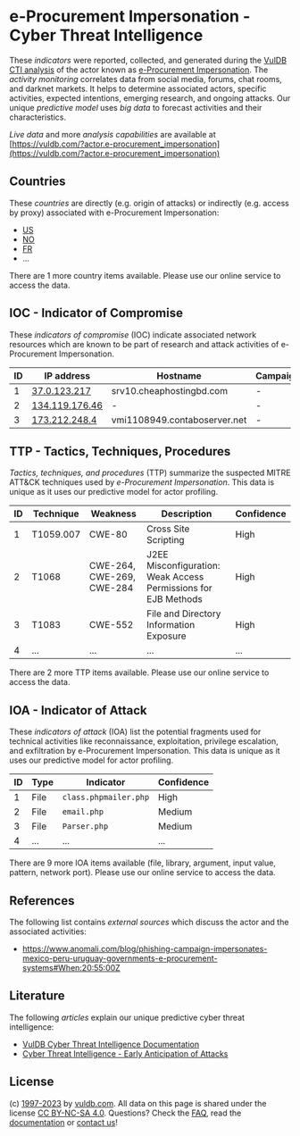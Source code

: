 # e-Procurement Impersonation - Cyber Threat Intelligence

These _indicators_ were reported, collected, and generated during the [VulDB CTI analysis](https://vuldb.com/?kb.cti) of the actor known as [e-Procurement Impersonation](https://vuldb.com/?actor.e-procurement_impersonation). The _activity monitoring_ correlates data from social media, forums, chat rooms, and darknet markets. It helps to determine associated actors, specific activities, expected intentions, emerging research, and ongoing attacks. Our unique _predictive model_ uses _big data_ to forecast activities and their characteristics.

_Live data_ and more _analysis capabilities_ are available at [https://vuldb.com/?actor.e-procurement_impersonation](https://vuldb.com/?actor.e-procurement_impersonation)

## Countries

These _countries_ are directly (e.g. origin of attacks) or indirectly (e.g. access by proxy) associated with e-Procurement Impersonation:

* [US](https://vuldb.com/?country.us)
* [NO](https://vuldb.com/?country.no)
* [FR](https://vuldb.com/?country.fr)
* ...

There are 1 more country items available. Please use our online service to access the data.

## IOC - Indicator of Compromise

These _indicators of compromise_ (IOC) indicate associated network resources which are known to be part of research and attack activities of e-Procurement Impersonation.

ID | IP address | Hostname | Campaign | Confidence
-- | ---------- | -------- | -------- | ----------
1 | [37.0.123.217](https://vuldb.com/?ip.37.0.123.217) | srv10.cheaphostingbd.com | - | High
2 | [134.119.176.46](https://vuldb.com/?ip.134.119.176.46) | - | - | High
3 | [173.212.248.4](https://vuldb.com/?ip.173.212.248.4) | vmi1108949.contaboserver.net | - | High

## TTP - Tactics, Techniques, Procedures

_Tactics, techniques, and procedures_ (TTP) summarize the suspected MITRE ATT&CK techniques used by _e-Procurement Impersonation_. This data is unique as it uses our predictive model for actor profiling.

ID | Technique | Weakness | Description | Confidence
-- | --------- | -------- | ----------- | ----------
1 | T1059.007 | CWE-80 | Cross Site Scripting | High
2 | T1068 | CWE-264, CWE-269, CWE-284 | J2EE Misconfiguration: Weak Access Permissions for EJB Methods | High
3 | T1083 | CWE-552 | File and Directory Information Exposure | High
4 | ... | ... | ... | ...

There are 2 more TTP items available. Please use our online service to access the data.

## IOA - Indicator of Attack

These _indicators of attack_ (IOA) list the potential fragments used for technical activities like reconnaissance, exploitation, privilege escalation, and exfiltration by e-Procurement Impersonation. This data is unique as it uses our predictive model for actor profiling.

ID | Type | Indicator | Confidence
-- | ---- | --------- | ----------
1 | File | `class.phpmailer.php` | High
2 | File | `email.php` | Medium
3 | File | `Parser.php` | Medium
4 | ... | ... | ...

There are 9 more IOA items available (file, library, argument, input value, pattern, network port). Please use our online service to access the data.

## References

The following list contains _external sources_ which discuss the actor and the associated activities:

* https://www.anomali.com/blog/phishing-campaign-impersonates-mexico-peru-uruguay-governments-e-procurement-systems#When:20:55:00Z

## Literature

The following _articles_ explain our unique predictive cyber threat intelligence:

* [VulDB Cyber Threat Intelligence Documentation](https://vuldb.com/?kb.cti)
* [Cyber Threat Intelligence - Early Anticipation of Attacks](https://www.scip.ch/en/?labs.20201022)

## License

(c) [1997-2023](https://vuldb.com/?kb.changelog) by [vuldb.com](https://vuldb.com/?kb.about). All data on this page is shared under the license [CC BY-NC-SA 4.0](https://creativecommons.org/licenses/by-nc-sa/4.0/). Questions? Check the [FAQ](https://vuldb.com/?kb.faq), read the [documentation](https://vuldb.com/?kb) or [contact us](https://vuldb.com/?contact)!
